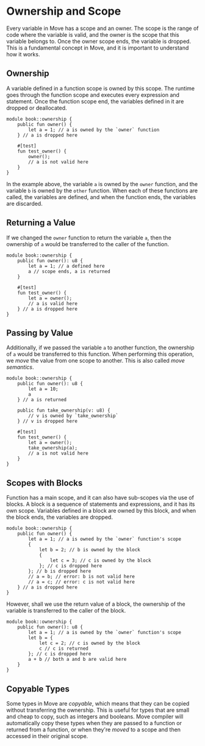 # Ownership and Scope

Every variable in Move has a scope and an owner. The scope is the range of code where the variable is valid, and the owner is the scope that this variable belongs to. Once the owner scope ends, the variable is dropped. This is a fundamental concept in Move, and it is important to understand how it works.

<!--

- Borrow Checker
- Mention Rust's borrow checker
- Borrowing / References intro

-->

## Ownership

A variable defined in a function scope is owned by this scope. The runtime goes through the function scope and executes every expression and statement. Once the function scope end, the variables defined in it are dropped or deallocated.

```move
module book::ownership {
    public fun owner() {
        let a = 1; // a is owned by the `owner` function
    } // a is dropped here

    #[test]
    fun test_owner() {
        owner();
        // a is not valid here
    }
}
```

In the example above, the variable `a` is owned by the `owner` function, and the variable `b` is owned by the `other` function. When each of these functions are called, the variables are defined, and when the function ends, the variables are discarded.

## Returning a Value

If we changed the `owner` function to return the variable `a`, then the ownership of `a` would be transferred to the caller of the function.

```move
module book::ownership {
    public fun owner(): u8 {
        let a = 1; // a defined here
        a // scope ends, a is returned
    }

    #[test]
    fun test_owner() {
        let a = owner();
        // a is valid here
    } // a is dropped here
}
```

## Passing by Value

Additionally, if we passed the variable `a` to another function, the ownership of `a` would be transferred to this function. When performing this operation, we *move* the value from one scope to another. This is also called *move semantics*.

```move
module book::ownership {
    public fun owner(): u8 {
        let a = 10;
        a
    } // a is returned

    public fun take_ownership(v: u8) {
        // v is owned by `take_ownership`
    } // v is dropped here

    #[test]
    fun test_owner() {
        let a = owner();
        take_ownership(a);
        // a is not valid here
    }
}
```

## Scopes with Blocks

Function has a main scope, and it can also have sub-scopes via the use of blocks. A block is a sequence of statements and expressions, and it has its own scope. Variables defined in a block are owned by this block, and when the block ends, the variables are dropped.

```move
module book::ownership {
    public fun owner() {
        let a = 1; // a is owned by the `owner` function's scope
        {
            let b = 2; // b is owned by the block
            {
                let c = 3; // c is owned by the block
            }; // c is dropped here
        }; // b is dropped here
        // a = b; // error: b is not valid here
        // a = c; // error: c is not valid here
    } // a is dropped here
}
```

However, shall we use the return value of a block, the ownership of the variable is transferred to the caller of the block.

```move
module book::ownership {
    public fun owner(): u8 {
        let a = 1; // a is owned by the `owner` function's scope
        let b = {
            let c = 2; // c is owned by the block
            c // c is returned
        }; // c is dropped here
        a + b // both a and b are valid here
    }
}
```

## Copyable Types

Some types in Move are *copyable*, which means that they can be copied without transferring the ownership. This is useful for types that are small and cheap to copy, such as integers and booleans. Move compiler will automatically copy these types when they are passed to a function or returned from a function, or when they're *moved* to a scope and then accessed in their original scope.


